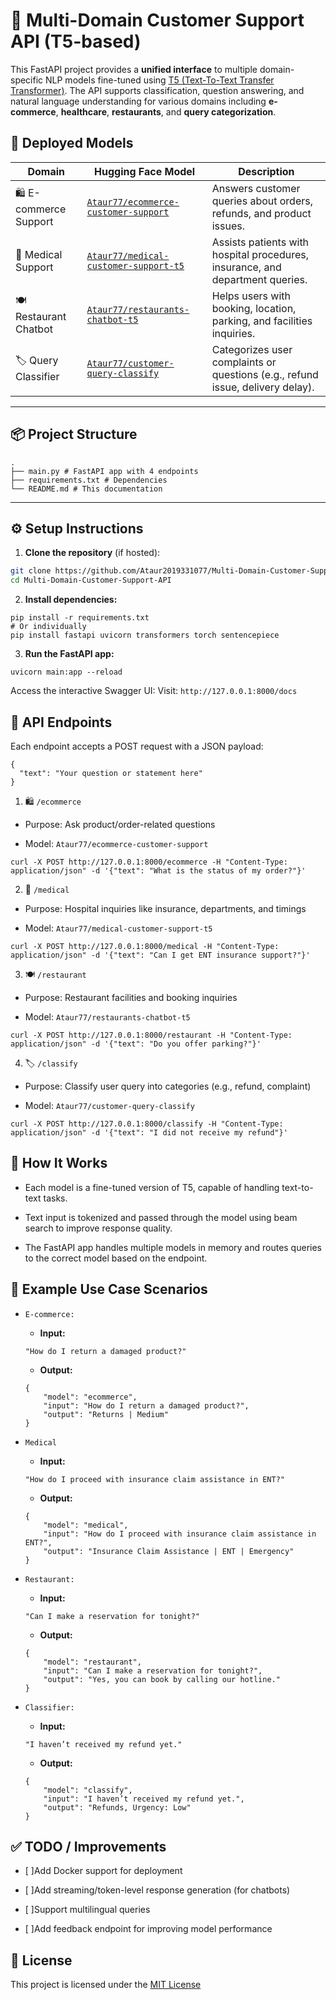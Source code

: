 # 🧠 Multi-Domain Customer Support API (T5-based)

This FastAPI project provides a **unified interface** to multiple domain-specific NLP models fine-tuned using [T5 (Text-To-Text Transfer Transformer)](https://huggingface.co/docs/transformers/model_doc/t5). The API supports classification, question answering, and natural language understanding for various domains including **e-commerce**, **healthcare**, **restaurants**, and **query categorization**.

## 🚀 Deployed Models

| Domain        | Hugging Face Model | Description |
|---------------|--------------------|-------------|
| 🛍️ E-commerce Support | [`Ataur77/ecommerce-customer-support`](https://huggingface.co/Ataur77/ecommerce-customer-support) | Answers customer queries about orders, refunds, and product issues. |
| 🏥 Medical Support | [`Ataur77/medical-customer-support-t5`](https://huggingface.co/Ataur77/medical-customer-support-t5) | Assists patients with hospital procedures, insurance, and department queries. |
| 🍽️ Restaurant Chatbot | [`Ataur77/restaurants-chatbot-t5`](https://huggingface.co/Ataur77/restaurants-chatbot-t5) | Helps users with booking, location, parking, and facilities inquiries. |
| 🏷️ Query Classifier | [`Ataur77/customer-query-classify`](https://huggingface.co/Ataur77/customer-query-classify) | Categorizes user complaints or questions (e.g., refund issue, delivery delay). |

---

## 📦 Project Structure
```
.
├── main.py # FastAPI app with 4 endpoints
├── requirements.txt # Dependencies
└── README.md # This documentation
```


---

## ⚙️ Setup Instructions

1. **Clone the repository** (if hosted):
```bash
git clone https://github.com/Ataur2019331077/Multi-Domain-Customer-Support-API.git
cd Multi-Domain-Customer-Support-API
```
2. **Install dependencies:**
```
pip install -r requirements.txt
# Or individually
pip install fastapi uvicorn transformers torch sentencepiece
```

3. **Run the FastAPI app:**
```
uvicorn main:app --reload
```
Access the interactive Swagger UI:
Visit: `http://127.0.0.1:8000/docs`

## 📨 API Endpoints
Each endpoint accepts a POST request with a JSON payload:
```
{
  "text": "Your question or statement here"
}
```
1. 🛍️ `/ecommerce`
- Purpose: Ask product/order-related questions

- Model: `Ataur77/ecommerce-customer-support`
```
curl -X POST http://127.0.0.1:8000/ecommerce -H "Content-Type: application/json" -d '{"text": "What is the status of my order?"}'
```
2. 🏥 `/medical`
- Purpose: Hospital inquiries like insurance, departments, and timings

- Model: `Ataur77/medical-customer-support-t5`
```
curl -X POST http://127.0.0.1:8000/medical -H "Content-Type: application/json" -d '{"text": "Can I get ENT insurance support?"}'
```
3. 🍽️ `/restaurant`
- Purpose: Restaurant facilities and booking inquiries

- Model: `Ataur77/restaurants-chatbot-t5`
```
curl -X POST http://127.0.0.1:8000/restaurant -H "Content-Type: application/json" -d '{"text": "Do you offer parking?"}'
```
4. 🏷️ `/classify`
- Purpose: Classify user query into categories (e.g., refund, complaint)

- Model: `Ataur77/customer-query-classify`
```
curl -X POST http://127.0.0.1:8000/classify -H "Content-Type: application/json" -d '{"text": "I did not receive my refund"}'
```
## 🧠 How It Works
- Each model is a fine-tuned version of T5, capable of handling text-to-text tasks.

- Text input is tokenized and passed through the model using beam search to improve response quality.

- The FastAPI app handles multiple models in memory and routes queries to the correct model based on the endpoint.

## 🧪 Example Use Case Scenarios
- `E-commerce:`
    - **Input:** 
    ```
    "How do I return a damaged product?"
    ```
    - **Output:**
    ```
    {
        "model": "ecommerce",
        "input": "How do I return a damaged product?",
        "output": "Returns | Medium"
    }
    ```

- `Medical`
    - **Input:** 
    ```
    "How do I proceed with insurance claim assistance in ENT?"
    ```
    - **Output:**
    ```
    {
        "model": "medical",
        "input": "How do I proceed with insurance claim assistance in ENT?",
        "output": "Insurance Claim Assistance | ENT | Emergency"
    }
    ```
- `Restaurant:`
    - **Input:** 
    ```
    "Can I make a reservation for tonight?"
    ```
    - **Output:**
    ```
    {
        "model": "restaurant",
        "input": "Can I make a reservation for tonight?",
        "output": "Yes, you can book by calling our hotline."
    }
    ```
- `Classifier:`
    - **Input:** 
    ```
    "I haven’t received my refund yet."
    ```
    - **Output:**
    ```
    {
        "model": "classify",
        "input": "I haven’t received my refund yet.",
        "output": "Refunds, Urgency: Low"
    }
    ```


## ✅ TODO / Improvements
- [ ]Add Docker support for deployment

- [ ]Add streaming/token-level response generation (for chatbots)

- [ ]Support multilingual queries

- [ ]Add feedback endpoint for improving model performance



## 📄 License
This project is licensed under the [MIT License](./LICENSE)